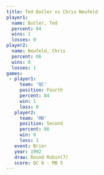```yaml
---
title: Ted Butler vs Chris Neufeld
player1:              
  name: Butler, Ted   
  percent: 84         
  wins: 1             
  losses: 0           
player2:              
  name: Neufeld, Chris
  percent: 86         
  wins: 0             
  losses: 1           
games:
 - player1:          
     team: 'QC'      
     position: Fourth
     percent: 84     
     win: 1          
     loss: 0         
   player2:          
     team: 'MB'      
     position: Second
     percent: 86     
     win: 0          
     loss: 1         
   event: Brier        
   year: 1992          
   draw: Round Robin(7)
   score: QC 8 - MB 5  
---
```

